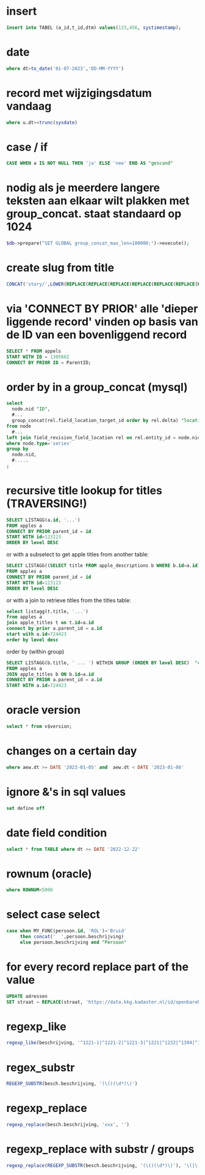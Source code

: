 # insert
```sql
insert into TABEL (a_id,t_id,dtm) values(123,456, systimestamp);
```

# date
```sql
where dt>to_date('01-07-2023','DD-MM-YYYY')
```

# record met wijzigingsdatum vandaag
```sql
where u.dt>=trunc(sysdate)
```

# case / if
```sql
CASE WHEN a IS NOT NULL THEN 'ja' ELSE 'nee' END AS "gescand"
```

# nodig als je meerdere langere teksten aan elkaar wilt plakken met group_concat. staat standaard op 1024
```php
$db->prepare("SET GLOBAL group_concat_max_len=100000;")->execute();
```

# create slug from title
```sql
CONCAT('story/',LOWER(REPLACE(REPLACE(REPLACE(REPLACE(REPLACE(REPLACE(REPLACE(REPLACE(tv.field_cast_video_title, ' ', '-'), ',', ''), '.', ''), ':', ''), '/', '-'),'''',''),'---','-'),'--','-')))) "url_alias",
```

# via 'CONNECT BY PRIOR' alle 'dieper liggende record' vinden op basis van de ID van een bovenliggend record
```sql
SELECT * FROM appels
START WITH ID = 1305602
CONNECT BY PRIOR ID = ParentID;
```

# order by in a group_concat (mysql)
```sql
select 
  node.nid "ID", 
  #...
  group_concat(rel.field_location_target_id order by rel.delta) "locaties"
from node 
  #...
left join field_revision_field_location rel on rel.entity_id = node.nid
where node.type='series'
group by 
  node.nid,
  #.....
;
```


# recursive title lookup for titles (TRAVERSING!)
```sql
SELECT LISTAGG(a.id, '...')
FROM apples a
CONNECT BY PRIOR parent_id = id
START WITH id=123123
ORDER BY level DESC
```

or with a subselect to get apple titles from another table:
```sql
SELECT LISTAGG((SELECT title FROM apple_descriptions b WHERE b.id=a.id),' ... ')
FROM apples a
CONNECT BY PRIOR parent_id = id
START WITH id=123123
ORDER BY level DESC
```

or with a join to retrieve titles from the titles table:
```sql
select listagg(t.title, '...')
from apples a
join apple_titles t on t.id=a.id
connect by prior a.parent_id = a.id
start with a.id=724423
order by level desc
```

order by (within group)
```sql
SELECT LISTAGG(b.title, ' ... ') WITHIN GROUP (ORDER BY level DESC)  "context"
FROM apples a
JOIN apple_titles b ON b.id=a.id
CONNECT BY PRIOR a.parent_id = a.id
START WITH a.id=724423
```

# oracle version
```sql
select * from v$version;
```

# changes on a certain day
```sql
where aew.dt >= DATE '2023-01-05' and  aew.dt < DATE '2023-01-06'
```

# ignore &'s in sql values
```sql
set define off
```

# date field condition
```sql
select * from TABLE where dt >= DATE '2022-12-22'
```

# rownum (oracle)
```sql
where ROWNUM<5000
```

# select case select
```sql
case when MY_FUNC(persoon.id, 'ROL')='Bruid' 
     then concat('  ',persoon.beschrijving)
     else persoon.beschrijving end "Persoon"
```       

# for every record replace part of the value
```sql
UPDATE adressen
SET straat = REPLACE(straat, 'https://data.kkg.kadaster.nl/id/openbareRuimte/', '')
```

# regexp_like
```sql
regexp_like(beschrijving, '^1221-1|^1221-2|^1221-3|^1221|^1232|^1394|^1395|^1396|^1397|^463|^481')
```

# regex_substr
```sql
REGEXP_SUBSTR(besch.beschrijving, '(\()(\d*)\)')
```

# regexp_replace
```sql
regexp_replace(besch.beschrijving, 'xxx', '')
```

# regexp_replace with substr / groups
```sql
regexp_replace(REGEXP_SUBSTR(besch.beschrijving, '(\()(\d*)\)'), '\(|\)','') "AantalFotos"
```
